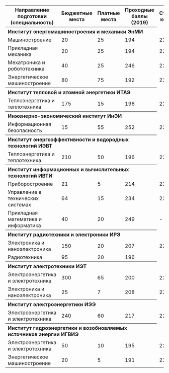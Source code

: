 <table>
<tr>
<th>Направление подготовки (специальность)</th>
<th>Бюджетные места</th>
<th>Платные места</th>
<th>Проходные баллы (2019)</th>
<th>Стоимость контракта</th>

<tr>
<th align="left" colspan="4">Институт энергомашиностроения и механики ЭнМИ</th>
</tr>

<tr>
<td>Машиностроение</td>
<td>20</td>
<td>25</td>
<td>194</td>
<td>220 000</td>
</tr>

<tr>
<td>Прикладная механика</td>
<td>20</td>
<td>25</td>
<td>194</td>
<td>220 000</td>
</tr>

<tr>
<td>Мехатроника и робототехника</td>
<td>40</td>
<td>25</td>
<td>246</td>
<td>220 000</td>
</tr>

<tr>
<td>Энергетическое машиностроение</td>
<td>80</td>
<td>75</td>
<td>192</td>
<td>220 000</td>
</tr>

<tr>
<th align="left" colspan="4">Институт тепловой и атомной энергетики ИТАЭ</th>
</tr>

<!--
<tr>
<td>Ядерная энергетика и теплофизика</td>
<td>168</td>
<td>15</td>
<td>217</td>
<td>272 000</td>
</tr>
-->

<tr>
<td>Теплоэнергетика и теплотехника</td>
<td>175</td>
<td>15</td>
<td>196</td>
<td>220 000</td>
</tr>

<!--
<tr>
<td>Теплоэнергетика и теплотехника, очно-заочная</td>
<td>15</td>
<td>25</td>
<td>-</td>
<td>120 000</td>
</tr>
-->

<tr>
<th align="left" colspan="4">Инженерно-экономический институт ИнЭИ</th>
</tr>

<tr>
<td>Информационная безопасность</td>
<td>15</td>
<td>55</td>
<td>252</td>
<td>220 000</td>
</tr>

<!--
<tr>
<td>Управление качеством, очно-заочная</td>
<td>5</td>
<td>100</td>
<td>216</td>
<td></td>
</tr>
-->

<tr>
<th align="left" colspan="4">Институт энергоэффективности и водородных технологий ИЭВТ</th>
</tr>

<tr>
<td>Теплоэнергетика и теплотехника</td>
<td>210</td>
<td>50</td>
<td>196</td>
<td>220 000</td>
</tr>

<tr>
<th align="left" colspan="4">Институт информационных и вычислительных технологий ИВТИ</th>
</tr>

<tr>
<td>Приборостроение</td>
<td>21</td>
<td>5</td>
<td>214</td>
<td>220 000</td>
</tr>

<tr>
<td>Управление в технических системах</td>
<td>64</td>
<td>15</td>
<td>234</td>
<td>220 000</td>
</tr>

<tr>
<td>Прикладная математика и информатика</td>
<td>40</td>
<td>20</td>
<td>249</td>
<td>-</td>
</tr>

<tr>
<th align="left" colspan="4">Институт радиотехники и электроники ИРЭ</th>
</tr>

<tr>
<td>Электроника и наноэлектроника</td>
<td>150</td>
<td>20</td>
<td>207</td>
<td>220 000</td>
</tr>

<tr>
<td>Радиотехника</td>
<td>95</td>
<td>20</td>
<td>196</td>
<td></td>
</tr>

<!--
<tr>
<td>Биотехнические системы и технологии</td>
<td>40</td>
<td>10</td>
<td>244</td>
<td>220 000</td>
</tr>
-->

<!--
<tr>
<td>Радиоэлектронные системы и комплексы (специальность)</td>
<td>47</td>
<td>10</td>
<td>195</td>
<td>220 000</td>
</tr>
-->

<tr>
<th align="left" colspan="4">Институт электротехники ИЭТ</th>
</tr>

<tr>
<td>Электроэнергетика и электротехника</td>
<td>300</td>
<td>65</td>
<td>200</td>
<td>220 000</td>
</tr>

<tr>
<td>Электроника и наноэлектроника</td>
<td>25</td>
<td>7</td>
<td>208</td>
<td>220 000</td>
</tr>

<!--
<tr>
<td>Электроэнергетика и электротехника, очно-заочная</td>
<td>0</td>
<td>50</td>
<td>-</td>
<td></td>
</tr>
-->

<tr>
<th align="left" colspan="4">Институт электроэнергетики ИЭЭ</th>
</tr>

<tr>
<td>Электроэнергетика и электротехника</td>
<td>240</td>
<td>60</td>
<td>217</td>
<td>220 000</td>
</tr>

<tr>
<th align="left" colspan="4">Институт гидроэнергетики и возобновляемых источников энергии ИГВИЭ</th>
</tr>

<tr>
<td>Электроэнергетика и электротехника</td>
<td>50</td>
<td>10</td>
<td>195</td>
<td>220 000</td>
</tr>

<tr>
<td>Энергетическое машиностроение</td>
<td>20</td>
<td>5</td>
<td>191</td>
<td>220 000</td>
</tr>

<!--
<tr>
<td>Строительство</td>
<td>18</td>
<td>10</td>
<td>195</td>
<td>220 000</td>
</tr>

<tr>
<td>Строительство, очно-заочная</td>
<td>0</td>
<td>25</td>
<td>-</td>
<td></td>
</tr>
-->
</table>
